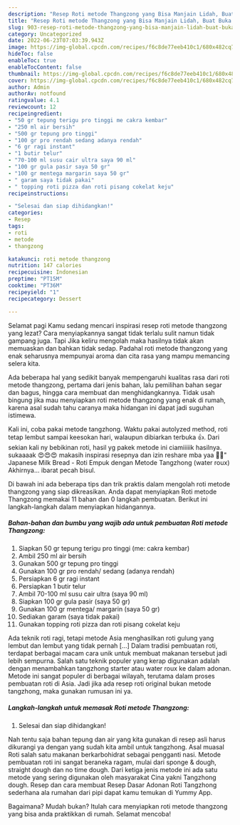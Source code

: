 ```yaml
---
description: "Resep Roti metode Thangzong yang Bisa Manjain Lidah, Buat Buka Puasa Bisa Manjain Lidah"
title: "Resep Roti metode Thangzong yang Bisa Manjain Lidah, Buat Buka Puasa Bisa Manjain Lidah"
slug: 903-resep-roti-metode-thangzong-yang-bisa-manjain-lidah-buat-buka-puasa-bisa-manjain-lidah
category: Uncategorized
date: 2022-06-23T07:03:39.943Z
image: https://img-global.cpcdn.com/recipes/f6c8de77eeb410c1/680x482cq70/roti-metode-thangzong-foto-resep-utama.jpg
hideToc: false
enableToc: true
enableTocContent: false
thumbnail: https://img-global.cpcdn.com/recipes/f6c8de77eeb410c1/680x482cq70/roti-metode-thangzong-foto-resep-utama.jpg
cover: https://img-global.cpcdn.com/recipes/f6c8de77eeb410c1/680x482cq70/roti-metode-thangzong-foto-resep-utama.jpg
author: Admin
authorAv: notfound
ratingvalue: 4.1
reviewcount: 12
recipeingredient:
- "50 gr tepung terigu pro tinggi me cakra kembar"
- "250 ml air bersih"
- "500 gr tepung pro tinggi"
- "100 gr pro rendah sedang adanya rendah"
- "6 gr ragi instant"
- "1 butir telur"
- "70-100 ml susu cair ultra saya 90 ml"
- "100 gr gula pasir saya 50 gr"
- "100 gr mentega margarin saya 50 gr"
- " garam saya tidak pakai"
- " topping roti pizza dan roti pisang cokelat keju"
recipeinstructions:

- "Selesai dan siap dihidangkan!"
categories:
- Resep
tags:
- roti
- metode
- thangzong

katakunci: roti metode thangzong 
nutrition: 147 calories
recipecuisine: Indonesian
preptime: "PT15M"
cooktime: "PT36M"
recipeyield: "1"
recipecategory: Dessert

---
```



Selamat pagi Kamu sedang mencari inspirasi resep roti metode thangzong yang lezat? Cara menyiapkannya sangat tidak terlalu sulit namun tidak gampang juga. Tapi Jika keliru mengolah maka hasilnya tidak akan memuaskan dan bahkan tidak sedap. Padahal roti metode thangzong yang enak seharusnya mempunyai aroma dan cita rasa yang mampu memancing selera kita.


Ada beberapa hal yang sedikit banyak mempengaruhi kualitas rasa dari roti metode thangzong, pertama dari jenis bahan, lalu pemilihan bahan segar dan bagus, hingga cara membuat dan menghidangkannya. Tidak usah bingung jika mau menyiapkan roti metode thangzong yang enak di rumah, karena asal sudah tahu caranya maka hidangan ini dapat jadi suguhan istimewa.

Kali ini, coba pakai metode tangzhong. Waktu pakai autolyzed method, roti tetap lembut sampai keesokan hari, walaupun dibiarkan terbuka 👍. Dari sekian kali ny bebikinan roti, hasil yg pakek metode ini ciamiiiiik hasilnya. sukaaaak 😍😍😍 makasih inspirasi resepnya dan izin reshare mba yaa 🙏🙏&#34; Japanese Milk Bread - Roti Empuk dengan Metode Tangzhong (water roux) Akhirnya… ibarat pecah bisul.


Di bawah ini ada beberapa tips dan trik praktis dalam mengolah roti metode thangzong yang siap dikreasikan. Anda dapat menyiapkan Roti metode Thangzong memakai 11 bahan dan 0 langkah pembuatan. Berikut ini langkah-langkah dalam menyiapkan hidangannya.

<!--inarticleads1-->

##### Bahan-bahan dan bumbu yang wajib ada untuk pembuatan Roti metode Thangzong:

1. Siapkan 50 gr tepung terigu pro tinggi (me: cakra kembar)
1. Ambil 250 ml air bersih
1. Gunakan 500 gr tepung pro tinggi
1. Gunakan 100 gr pro rendah/ sedang (adanya rendah)
1. Persiapkan 6 gr ragi instant
1. Persiapkan 1 butir telur
1. Ambil 70-100 ml susu cair ultra (saya 90 ml)
1. Siapkan 100 gr gula pasir (saya 50 gr)
1. Gunakan 100 gr mentega/ margarin (saya 50 gr)
1. Sediakan  garam (saya tidak pakai)
1. Gunakan  topping roti pizza dan roti pisang cokelat keju


Ada teknik roti ragi, tetapi metode Asia menghasilkan roti gulung yang lembut dan lembut yang tidak pernah […] Dalam tradisi pembuatan roti, terdapat berbagai macam cara unik untuk membuat makanan tersebut jadi lebih sempurna. Salah satu teknik populer yang kerap digunakan adalah dengan menambahkan tangzhong starter atau water roux ke dalam adonan. Metode ini sangat populer di berbagai wilayah, terutama dalam proses pembuatan roti di Asia. Jadi jika ada resep roti original bukan metode tangzhong, maka gunakan rumusan ini ya. 

<!--inarticleads2-->

##### Langkah-langkah untuk memasak Roti metode Thangzong:


1. Selesai dan siap dihidangkan!

Nah tentu saja bahan tepung dan air yang kita gunakan di resep asli harus dikurangi ya dengan yang sudah kita ambil untuk tangzhong. Asal muasal Roti salah satu makanan berkarbohidrat sebagai pengganti nasi. Metode pembuatan roti ini sangat beraneka ragam, mulai dari sponge &amp; dough, straight dough dan no time dough. Dari ketiga jenis metode ini ada satu metode yang sering digunakan oleh masyarakat Cina yakni Tangzhong dough. Resep dan cara membuat Resep Dasar Adonan Roti Tangzhong sederhana ala rumahan dari pipi dapat kamu temukan di Yummy App. 

Bagaimana? Mudah bukan? Itulah cara menyiapkan roti metode thangzong yang bisa anda praktikkan di rumah. Selamat mencoba!
